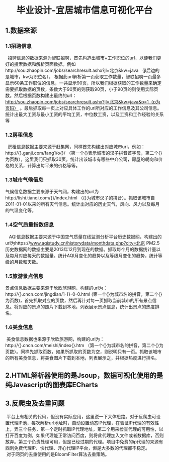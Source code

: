 # <center>毕业设计-宜居城市信息可视化平台</center>
## 1.数据来源
###  1.1招聘信息
   招聘信息的数据来源为智联招聘，首先构造出城市+工作职位的url，以便我们更好的搜索数据和解析页面数据。例如http://sou.zhaopin.com/jobs/searchresult.ashx?jl=北京&kw=java （jl后边的是城市，kw为职位名）， 根据此url解析第一页获取工作数量，智联招聘一页最多显示60条工作职位的信息，一共显示90页，所以我们根据获取的工作数量来确定需要抓取数据的页数，条数大于90页的则获取90页，小于90页的则使用实际页数。然后根据页数构建出最终的url：http://sou.zhaopin.com/jobs/searchresult.ashx?jl=北京&kw=java&p=1（p为页码） 。最后抓取每一页上对应具体工作的url所对应的工作信息及其公司信息。统计出最大工资与最小工资的平均工资，中位数工资，以及工资和工作经验的关系等
  
###  1.2房租信息
   房租信息数据主要来源于赶集网，同样首先构建出对应城市url，例如：http://{}.ganji.com/fang1/o{}/ （第一个{}表示城市的汉子拼音首字母，第二个{}为页数），这里我们只抓取30页。统计出该城市有哪些中介公司，房屋的朝向和价格的关系，计算出每平米的价格等等。
  
###  1.3城市气候信息
  气候信息数据主要来源于天气网，构建出的url为http://lishi.tianqi.com/{}/index.html （{}为城市汉子的拼音）。抓取该城市自2011-01-01以来的所有天气信息。统计出对应的历史天气，风向、风力以及每月的气温变化等。
  
###  1.4空气质量指数信息
    AQI信息数据主要来源于中国空气质量在线监测分析平台历史数据网，构建出的url为https://www.aqistudy.cn/historydata/monthdata.php?city=北京 
PM2.5历史数据网的数据主要是2013年12月到现在的数据。抓取每个月的数据统计量以及每月对应每天的数据量。统计AQI月变化的趋势以及等级月变化的趋势，统计等级的月数和天数。
   
###  1.5旅游景点信息
  景点信息数据主要来源于欣欣旅游网，构建的url为：http://{}.cncn.com/jingdian/1-{}-0-0.html
  (第一个{}为城市名的拼音，第二个{}为页数)，首先抓取对应的页数，然后再针对每一页抓取当前城市的所有景点信息。将对应的景点的照片下载到本地，列表展示景点信息，统计出景点的热度排名。
  
###  1.6美食信息
  美食信息数据也来源于欣欣旅游网，构建的url为：http://{}.cncn.com/meishi/index{}.htm （第一个{}为城市名的拼音，第二个{}为页数）。同样先抓取页数，如果所抓取的页数为空，则说明只有一页。抓取该城市的所有美食信息，将美食图片下载到本地，列表展示之，并根据热度进行排名。

## 2.HTML解析器使用的是Jsoup，数据可视化使用的是纯Javascript的图表库ECharts

## 3.反爬虫及去重问题
  平台上有相关的代码，但没有实际应用，这里说一下大体思路。对于反爬虫可设置代理IP池，每次解析url地址时，自动设置动态IP代理，在验证IP代理的有效性上，弄三个任务，第一个定时抓取IP代理地址，第二个用来检查代理的可用性，以打开百度为例，如果代理能正常访问百度，则将此代理加入文件或者数据库，否则放弃。第三个负责处理可用，但是已经过期的代理。项目中免费的ip代理的来源有西刺免费代理IP、快代理、开心代理IP平台，但是大多数的代理都不稳定。<br>
  对于网页的去重使用的是BloomFilter算法去重策略。

